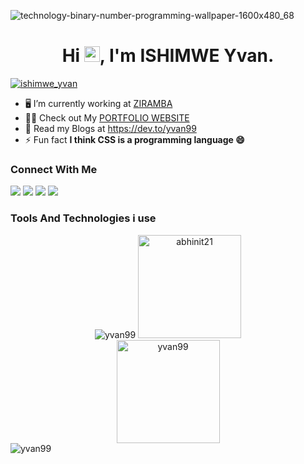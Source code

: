 ![technology-binary-number-programming-wallpaper-1600x480_68](https://res.cloudinary.com/dwi25zun8/image/upload/v1679666645/ISHIMWE-Ivan_zpzhl9.png)
<h1 align="center">Hi <img src="https://media.giphy.com/media/hvRJCLFzcasrR4ia7z/giphy.gif" width="25px">, I'm ISHIMWE Yvan.</h1>
<p align="left"> <a href="https://twitter.com/ishimwe_yvan" target="blank"><img src="https://img.shields.io/twitter/follow/ishimwe_yvan?logo=twitter&style=for-the-badge" alt="ishimwe_yvan" /></a> </p>

- 🖥️ I’m currently working at [ZIRAMBA](https://ziramba.com/)
- 👨‍💻 Check out My [PORTFOLIO WEBSITE](http://ishimweyvan.great-site.net/)
- 📝 Read my Blogs at https://dev.to/yvan99
- ⚡ Fun fact **I think CSS is a programming language 😄**

<h3> Connect With Me </h3>

  <a href="mailto:ishimweyvan90@gmail.com"><img src="https://img.shields.io/badge/e‑mail-D14836.svg?style=for-the-badge&logo=GMail&logoColor=white"/></a>
  <a href="https://instagram.com/ishimwe.yvan"><img src="https://img.shields.io/badge/instagram-E4405F.svg?style=for-the-badge&logo=instagram&logoColor=white"/></a>
  <a href="https://www.linkedin.com/in/ishimwe-yvan-21a202194/"><img src="https://img.shields.io/badge/linkedin-0077B5.svg?style=for-the-badge&logo=linkedin&logoColor=white"/></a>
  <a href="https://twitter.com/ishimwe_yvan"><img src="https://img.shields.io/badge/twitter-1DA1F2.svg?style=for-the-badge&logo=twitter&logoColor=white"/></a>

<h3>Tools And Technologies i use </h3>

<div align="center">
  <img
    alt="yvan99"
    src="https://github-readme-stats.vercel.app/api/top-langs/?username=yvan99&theme=onedark&hide_border=false&include_all_commits=true&count_private=true&layout=compact" />
  <img
    alt="abhinit21" height="165em"
    src="https://github-readme-stats.vercel.app/api?username=yvan99&theme=onedark&hide_border=false&include_all_commits=true&count_private=true" />
</div>

<div align="center">
  <img
    alt="yvan99" height="165em"
    src="https://github-readme-streak-stats.herokuapp.com/?user=yvan99&theme=onedark&hide_border=false" />
</div>

<div>
  <img
    alt="yvan99"
    src="https://github-readme-activity-graph.cyclic.app/graph?username=yvan99&theme=github" />
</div>

